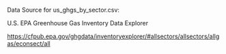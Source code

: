 
Data Source for us_ghgs_by_sector.csv:

U.S. EPA Greenhouse Gas Inventory Data Explorer

https://cfpub.epa.gov/ghgdata/inventoryexplorer/#allsectors/allsectors/allgas/econsect/all
